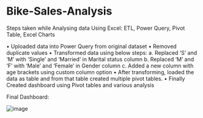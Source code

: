 # Bike-Sales-Analysis

Steps taken while Analysing data Using Excel: ETL, Power Query, Pivot Table, Excel Charts

•	Uploaded data into Power Query from original dataset
•	Removed duplicate values
•	Transformed data using below steps:
      a.	Replaced ‘S’ and ‘M’ with ‘Single’ and ‘Married’ in Marital status column
      b.	Replaced ‘M’ and ‘F’ with ‘Male’ and ‘Female’ in Gender column
      c.	Added a new column with age brackets using custom column option
•	After transforming, loaded the data as table and from that table created multiple pivot tables.
•	Finally Created dashboard using Pivot tables and various analysis



Final Dashboard: 

![image](https://github.com/shivamsharma-github/Bike-Sales-Analysis/assets/134004808/bf33059f-4622-45be-87c4-73903cd6a7be)
